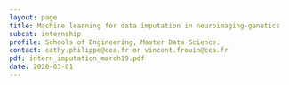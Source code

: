 ```yaml
---
layout: page
title: Machine learning for data imputation in neuroimaging-genetics
subcat: internship
profile: Schools of Engineering, Master Data Science.
contact: cathy.philippe@cea.fr or vincent.frouin@cea.fr
pdf: intern_imputation_march19.pdf
date: 2020-03-01
---
```


